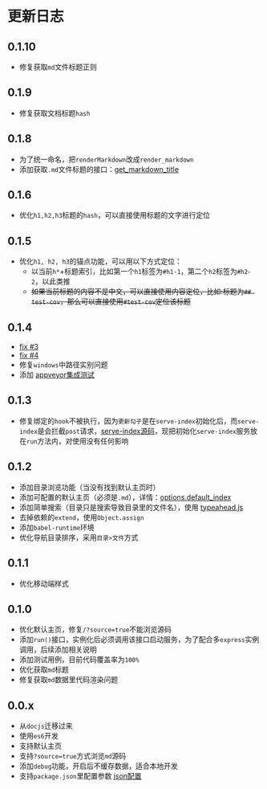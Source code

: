# 更新日志

## 0.1.10

* 修复获取`md`文件标题正则

## 0.1.9

* 修复获取文档标题`hash`

## 0.1.8

* 为了统一命名，把`renderMarkdown`改成`render_markdown`
* 添加获取`.md`文件标题的接口：[get_markdown_title](./api.md)

## 0.1.6

* 优化`h1,h2,h3`标题的`hash`，可以直接使用标题的文字进行定位

## 0.1.5

* 优化`h1, h2, h3`的锚点功能，可以用以下方式定位：
    * 以当前`h*`+标题索引，比如第一个`h1`标签为`#h1-1`，第二个`h2`标签为`#h2-2`，以此类推
    * ~~如果当前标题的内容不是中文，可以直接使用内容定位，比如:标题为`## test-cov`，那么可以直接使用`#test-cov`定位该标题~~

## 0.1.4

* [fix #3](https://github.com/xuexb/mdjs/issues/3)
* [fix #4](https://github.com/xuexb/mdjs/issues/4)
* 修复`windows`中路径实别问题
* 添加 [appveyor集成测试](https://ci.appveyor.com/project/xuexb/mdjs)

## 0.1.3

* 修复绑定的`hook`不被执行，因为`更新勾子`是在`serve-index`初始化后，而`serve-index`是会拦截`post`请求，[serve-index源码](https://github.com/expressjs/serve-index/blob/master/index.js#L102-L108)，现把初始化`serve-index`服务放在`run`方法内，对使用没有任何影响

## 0.1.2

* 添加目录浏览功能（当没有找到默认主页时）
* 添加可配置的默认主页（必须是`.md`），详情：[options.default_index](./options.md)
* 添加简单搜索（目录只是搜索导致目录里的文件名），使用 [typeahead.js](http://twitter.github.io/typeahead.js/examples/)
* 去掉依赖的`extend`，使用`Object.assign`
* 添加`babel-runtime`环境
* 优化导航目录排序，采用`目录>文件`方式

## 0.1.1

* 优化移动端样式

## 0.1.0

* 优化默认主页，修复`/?source=true`不能浏览源码
* 添加`run()`接口，实例化后必须调用该接口启动服务，为了配合多`express`实例调用，后续添加相关说明
* 添加测试用例，目前代码覆盖率为`100%`
* 优化获取`md`标题
* 修复获取`md`数据里代码渲染问题

## 0.0.x

* 从`docjs`迁移过来
* 使用`es6`开发
* 支持默认主页
* 支持`?source=true`方式浏览`md`源码
* 添加`debug`功能，开启后不缓存数据，适合本地开发
* 支持`package.json`里配置参数 [json配置](./options.md#h2-1)